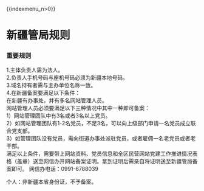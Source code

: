 {{indexmenu_n>0}}

# 新疆管局规则

### 重要规则

1.主体负责人需为法人。  
2.负责人手机号码与座机号码必须为新疆本地号码。  
3.域名持有者需与主办单位名称一致。  
4.在新疆备案要满足以下条件：  
在新疆有办事处，并有多名网站管理人员。  
网站管理人员必须要满足以下三种情况中其中一种即可备案：  
1）网站管理团队中有3名或者3名以上党员。  
2）如网站管理团队有1-2名党员，不足3名，可以向上级部门申请一名党员成立联合党支部。  
3）如管理团队没有党员，需向街道办事处派驻党员，或者雇佣一名老党员或者老干部。  
满足以上条件，需要带上网站资料、党员信息和全区民营网站党建工作推进情况表格（盖章）送至网信办开网站备案证明。拿到证明后需亲自将证明送至新疆管局备案即可。
网信办电话：0991-6788039

个人：非新疆本省身份证，不予备案。
